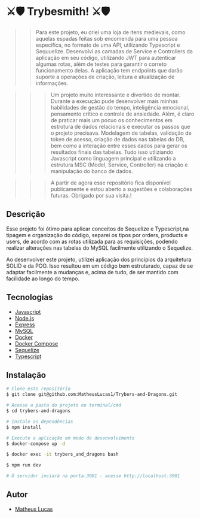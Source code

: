 # ⚔️🛡️ Trybesmith! ⚔️🛡️

>> Para este projeto, eu criei uma loja de itens medievais, como aquelas espadas feitas sob encomenda para uma pessoa específica, no formato de uma API, utilizando Typescript e Sequuelize.
>> Desenvolvi as camadas de Service e Controllers da aplicação em seu código, utilizando JWT para autenticar algumas rotas, além de testes para garantir o correto funcionamento delas. A aplicação tem endpoints que darão suporte a operações de criação, leitura e atualização de informações.

>>> Um projeto muito interessante e divertido de montar. Durante a execução pude desenvolver mais minhas habilidades de gestão do tempo, inteligência emocional, pensamento crítico e controle de ansiedade.
>>> Além, é claro de praticar mais um pocuo os conhecimentos em estrutura de dados relacionais e executar os passos que o projeto precisava. Modelagem de tabelas, validação de token de acesso, criação de dados nas tabelas do DB, bem como a interação entre esses dados para gerar os resultados finais das tabelas. Tudo isso utliziando Javascript como linguagem principal e utilizando a estrutura MSC (Model, Service, Controller) na criação e manipulação do banco de dados.


>>> A partir de agora esse repositório fica disponível publicamente e estou aberto a sugestões e colaborações futuras.
Obrigado por sua visita.!


## Descrição

Esse projeto foi ótimo para aplicar conceitos de Sequelize e Typescript,na tipagem e organização do código, separei os tipos por orders, products e users, de acordo com as rotas utilizada para as requisições, podendo realizar alterações nas tabelas do MySQL facilmente utilizando o Sequelize. 

Ao desenvolver este projeto, utilizei aplicação dos princípios da arquitetura SOLID e da POO. Isso resultou em um código bem estruturado, capaz de se adaptar facilmente a mudanças e, acima de tudo, de ser mantido com facilidade ao longo do tempo.



## Tecnologias

- [Javascript](https://developer.mozilla.org/en-US/docs/Web/JavaScript)
- [Node.js](https://nodejs.org/en/)
- [Express](https://expressjs.com/pt-br/)
- [MySQL](https://www.mysql.com/)
- [Docker](https://www.docker.com/)
- [Docker Compose](https://docs.docker.com/compose/)
- [Sequelize](https://sequelize.org/)
- [Typescript](https://www.typescriptlang.org/)

## Instalação

```bash
# Clone este repositório
$ git clone git@github.com:MatheusLucas1/Trybers-and-Dragons.git

# Acesse a pasta do projeto no terminal/cmd
$ cd trybers-and-dragons

# Instale as dependências
$ npm install

# Execute a aplicação em modo de desenvolvimento
$ docker-compose up -d

$ docker exec -it trybers_and_dragons bash

$ npm run dev

# O servidor inciará na porta:3001 - acesse http://localhost:3001
```


## Autor

- [Matheus Lucas](https://github.com/MatheusLucas1)
